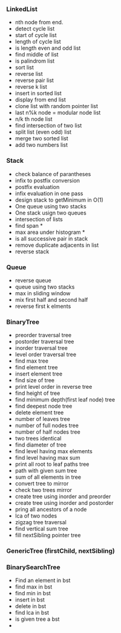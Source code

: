 ### LinkedList
- nth node from end.
- detect cycle list
- start of cycle list
- length of cycle list
- is length even and odd list
- find middle of list
- is palindrom list
- sort list
- reverse list
- reverse pair list
- reverse k list
- insert in sorted list
- display from end list
- clone list with random pointer list
- last n%k node = modular node list
- n/k th node list
- find intersection of two list
- split list (even odd) list
- merge two sorted list
- add two numbers list

### Stack
- check balance of parantheses
- infix to postfix conversion
- postfix evaluation
- infix evaluation in one pass
- design stack to getMinimum in O(1)
- One queue using two stacks
- One stack usign two queues
- intersection of lists
- find span *
- max area under histogram *
- is all successive pair in stack
- remove duplicate adjacents in list
- reverse stack

### Queue
- reverse queue
- queue using two stacks
- max in sliding window
- mix first half and second half
- reverse first k elments

### BinaryTree
- preorder traversal tree 
- postorder traversal tree
- inorder traversal tree
- level order traversal tree
- find max tree
- find element tree
- insert element tree
- find size of tree
- print level order in reverse tree
- find height of tree
- find minimum depth(first leaf node) tree
- find deepest node tree
- delete element tree
- number of leaves tree
- number of full nodes tree
- number of half nodes tree
- two trees identical 
- find diameter of tree
- find level having max elements
- find level having max sum
- print all root to leaf paths tree
- path with given sum tree
- sum of all elements in tree
- convert tree to mirror
- check two trees mirror
- create tree using inorder and preorder
- create tree using inorder and postorder
- pring all ancestors of a node
- lca of two nodes
- zigzag tree traversal
- find vertical sum tree
- fill nextSibling pointer tree

### GenericTree (firstChild, nextSibling)



### BinarySearchTree

- Find an element in bst
- find max in bst
- find min in bst
- insert in bst
- delete in bst
- find lca in bst
- is given tree a bst
- 

